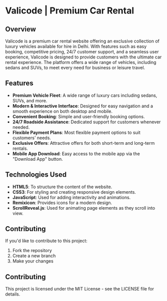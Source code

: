 # Valicode | Premium Car Rental

## Overview

Valicode is a premium car rental website offering an exclusive collection of luxury vehicles available for hire in Delhi. With features such as easy booking, competitive pricing, 24/7 customer support, and a seamless user experience, Valicode is designed to provide customers with the ultimate car rental experience. The platform offers a wide range of vehicles, including sedans and SUVs, to meet every need for business or leisure travel.

## Features

- **Premium Vehicle Fleet**: A wide range of luxury cars including sedans, SUVs, and more.
- **Modern & Interactive Interface**: Designed for easy navigation and a smooth experience on both desktop and mobile.
- **Convenient Booking**: Simple and user-friendly booking options.
- **24/7 Roadside Assistance**: Dedicated support for customers whenever needed.
- **Flexible Payment Plans**: Most flexible payment options to suit customers' needs.
- **Exclusive Offers**: Attractive offers for both short-term and long-term rentals.
- **Mobile App Download**: Easy access to the mobile app via the "Download App" button.

## Technologies Used

- **HTML5**: To structure the content of the website.
- **CSS3**: For styling and creating responsive design elements.
- **JavaScript**: Used for adding interactivity and animations.
- **Remixicon**: Provides icons for a modern design.
- **ScrollReveal.js**: Used for animating page elements as they scroll into view.

## Contributing

If you'd like to contribute to this project:

1. Fork the repository
2. Create a new branch
3. Make your changes

## Contributing
This project is licensed under the MIT License - see the LICENSE file for details.